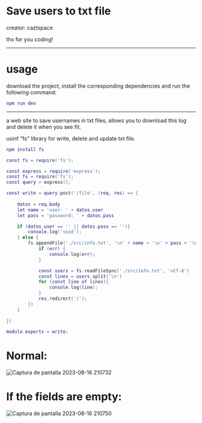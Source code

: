 # Save users to txt file

creator: caztspace

thx for you coding!

_____
# usage

download the project, install the corresponding dependencies and run the following command:

```lua
npm run dev
```
______
a web site to save usernames in txt files, allows you to download this log and delete it when you see fit.

usinf "fs" library for write, delete and update txt file.

```lua
npm install fs

const fs = require('fs');
```

```lua
const express = require('express');
const fs = require('fs');
const query = express();

const write = query.post('/file', (req, res) => {
    
    datos = req.body
    let name = 'user: ' + datos.user 
    let pass = 'password: ' + datos.pass

    if (datos.user == '' || datos.pass == ''){
        console.log('void');
    } else {
        fs.appendFile('./src/info.txt', '\n' + name + '\n' + pass + '\n', (err) => {
            if (err) {
                console.log(err);
            }

            const users = fs.readFileSync('./src/info.txt', 'utf-8')
            const lines = users.split('\n')
            for (const line of lines){
                console.log(line);
            }
            res.redirect('/');
        })
    }
    
})

module.exports = write;
```

# Normal:

![Captura de pantalla 2023-08-16 210732](https://github.com/catzSpace/text_file/assets/133279982/86bb2957-ff79-41cd-928b-e9b5f7ae1f3e)

# If the fields are empty:

![Captura de pantalla 2023-08-16 210750](https://github.com/catzSpace/text_file/assets/133279982/5eeed57d-f39b-4a4a-861a-2e9d308c1436)
